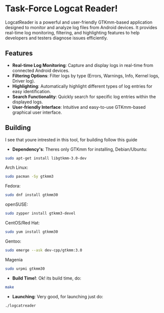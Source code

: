 # Task-Force Logcat Reader!
LogcatReader is a powerful and user-friendly GTKmm-based application designed to monitor and analyze log files from Android devices. It provides real-time log monitoring, filtering, and highlighting features to help developers and testers diagnose issues efficiently.

## Features
- **Real-time Log Monitoring**: Capture and display logs in real-time from connected Android devices.
- **Filtering Options**: Filter logs by type (Errors, Warnings, Info, Kernel logs, Driver log).
- **Highlighting**: Automatically highlight different types of log entries for easy identification.
- **Search Functionality**: Quickly search for specific log entries within the displayed logs.
- **User-friendly Interface**: Intuitive and easy-to-use GTKmm-based graphical user interface.

## Building
I see that youre intrested in this tool, for building follow this guide
- **Dependency's**: Theres only GTKmm for installing,
Debian/Ubuntu:
```sh
sudo apt-get install libgtkmm-3.0-dev
```

Arch Linux:
```sh
sudo pacman -Sy gtkmm3
```

Fedora:
```sh
sudo dnf install gtkmm30
```

openSUSE:
```sh
sudo zypper install gtkmm3-devel
```

CentOS/Red Hat:
```sh
sudo yum install gtkmm30
```

Gentoo:
```sh
sudo emerge --ask dev-cpp/gtkmm:3.0
```

Magenia
```sh
sudo urpmi gtkmm30
```
- **Build Time!**: Ok! its build time, do:
```sh
make
```

- **Launching**: Very good, for launching just do:
```sh
./logcatreader
```
